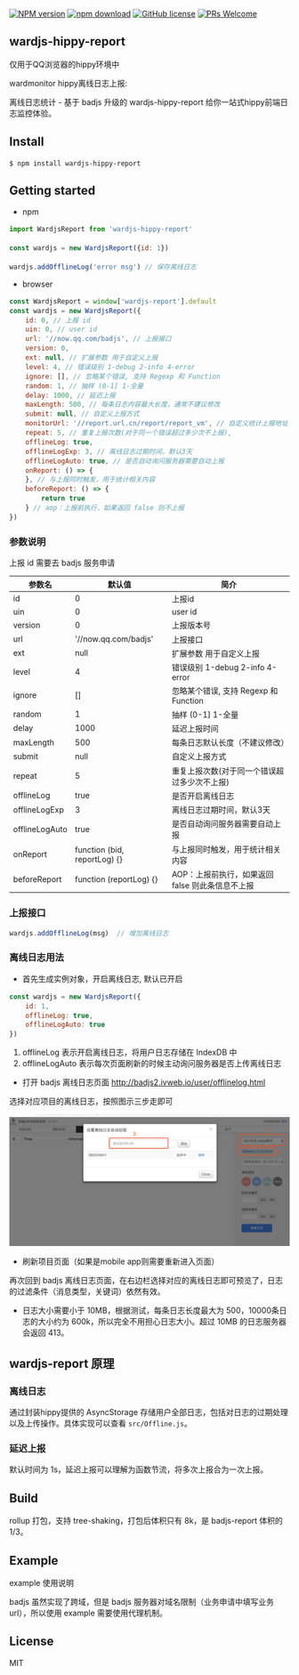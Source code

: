 [![NPM version](https://img.shields.io/npm/v/wardjs-report.svg?style=flat)](https://www.npmjs.org/package/wardjs-report)
[![npm download](https://img.shields.io/npm/dm/wardjs-report.svg?style=flat-square)](https://npmjs.org/package/wardjs-report)
[![GitHub license](https://img.shields.io/badge/license-MIT-blue.svg)](https://github.com/iv-web/wardjs-report/blob/master/LICENSE)
[![PRs Welcome](https://img.shields.io/badge/PRs-welcome-brightgreen.svg)](https://github.com/iv-web/wardjs-report/pulls)


## wardjs-hippy-report

仅用于QQ浏览器的hippy环境中

wardmonitor hippy离线日志上报:

离线日志统计 - 基于 badjs 升级的 wardjs-hippy-report 给你一站式hippy前端日志监控体验。

## Install 

```shell
$ npm install wardjs-hippy-report
```

## Getting started

- npm

```javascript
import WardjsReport from 'wardjs-hippy-report'

const wardjs = new WardjsReport({id: 1})

wardjs.addOfflineLog('error msg') // 保存离线日志
```

- browser

```javascript
const WardjsReport = window['wardjs-report'].default
const wardjs = new WardjsReport({
    id: 0, // 上报 id
    uin: 0, // user id
    url: '//now.qq.com/badjs', // 上报接口
    version: 0,
    ext: null, // 扩展参数 用于自定义上报
    level: 4, // 错误级别 1-debug 2-info 4-error
    ignore: [], // 忽略某个错误, 支持 Regexp 和 Function
    random: 1, // 抽样 (0-1] 1-全量
    delay: 1000, // 延迟上报
    maxLength: 500, // 每条日志内容最大长度，通常不建议修改
    submit: null, // 自定义上报方式
    monitorUrl: '//report.url.cn/report/report_vm', // 自定义统计上报地址
    repeat: 5, // 重复上报次数(对于同一个错误超过多少次不上报),
    offlineLog: true,
    offlineLogExp: 3, // 离线日志过期时间，默认3天
    offlineLogAuto: true, // 是否自动询问服务器需要自动上报
    onReport: () => {
    }, // 与上报同时触发，用于统计相关内容
    beforeReport: () => {
        return true
    } // aop：上报前执行，如果返回 false 则不上报
})
```

### 参数说明

上报 id 需要去 badjs 服务申请

| 参数名 | 默认值 | 简介 |
| --- | --- | --- | 
| id | 0 | 上报id |
| uin | 0 |  user id |
| version | 0 | 上报版本号 |
| url | '//now.qq.com/badjs' | 上报接口 |
| ext | null |  扩展参数 用于自定义上报 |
| level | 4 |  错误级别 1-debug 2-info 4-error |
| ignore | [] | 忽略某个错误, 支持 Regexp 和 Function |
| random | 1 |  抽样 (0-1] 1-全量 |
| delay | 1000 |  延迟上报时间 |
| maxLength | 500 | 每条日志默认长度（不建议修改） |
| submit | null |  自定义上报方式 |
| repeat | 5 |  重复上报次数(对于同一个错误超过多少次不上报) |
| offlineLog | true | 是否开启离线日志 |
| offlineLogExp | 3 |  离线日志过期时间，默认3天 |
| offlineLogAuto | true | 是否自动询问服务器需要自动上报 |
| onReport | function (bid, reportLog) {} | 与上报同时触发，用于统计相关内容 |
| beforeReport | function (reportLog) {} | AOP：上报前执行，如果返回 false 则此条信息不上报 |


### 上报接口


```javascript
wardjs.addOfflineLog(msg)  // 增加离线日志
```


### 离线日志用法

- 首先生成实例对象，开启离线日志, 默认已开启

```javascript
const wardjs = new WardjsReport({
    id: 1,
    offlineLog: true,
    offlineLogAuto: true
})
```

1. offlineLog 表示开启离线日志，将用户日志存储在 IndexDB 中
2. offlineLogAuto 表示每次页面刷新的时候主动询问服务器是否上传离线日志

- 打开 badjs 离线日志页面 http://badjs2.ivweb.io/user/offlinelog.html

选择对应项目的离线日志，按照图示三步走即可

![offlinelog](./images/offlinelog.jpg)


- 刷新项目页面（如果是mobile app则需要重新进入页面）

再次回到 badjs 离线日志页面，在右边栏选择对应的离线日志即可预览了，日志的过滤条件（消息类型，关键词）依然有效。

- 日志大小需要小于 10MB，根据测试，每条日志长度最大为 500，10000条日志的大小约为 600k，所以完全不用担心日志大小。超过 10MB 的日志服务器会返回 413。


## wardjs-report 原理

### 离线日志

通过封装hippy提供的 AsyncStorage 存储用户全部日志，包括对日志的过期处理以及上传操作。具体实现可以查看 `src/Offline.js`。

### 延迟上报

默认时间为 1s，延迟上报可以理解为函数节流，将多次上报合为一次上报。

## Build

rollup 打包，支持 tree-shaking，打包后体积只有 8k，是 badjs-report 体积的 1/3。

## Example

example 使用说明

badjs 虽然实现了跨域，但是 badjs 服务器对域名限制（业务申请中填写业务 url），所以使用 example 需要使用代理机制。


## License

MIT
